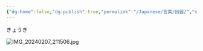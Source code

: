 ```yaml
---
{"dg-home":false,"dg-publish":true,"permalink":"/Japanese/言葉/凶器/","dgPassFrontmatter":true}
---
```


きょうき

![IMG_20240207_211506.jpg](/img/user/998%20resources/%E7%99%BD%E7%86%8A%E3%82%AB%E3%83%95%E3%82%A7/IMG_20240207_211506.jpg)